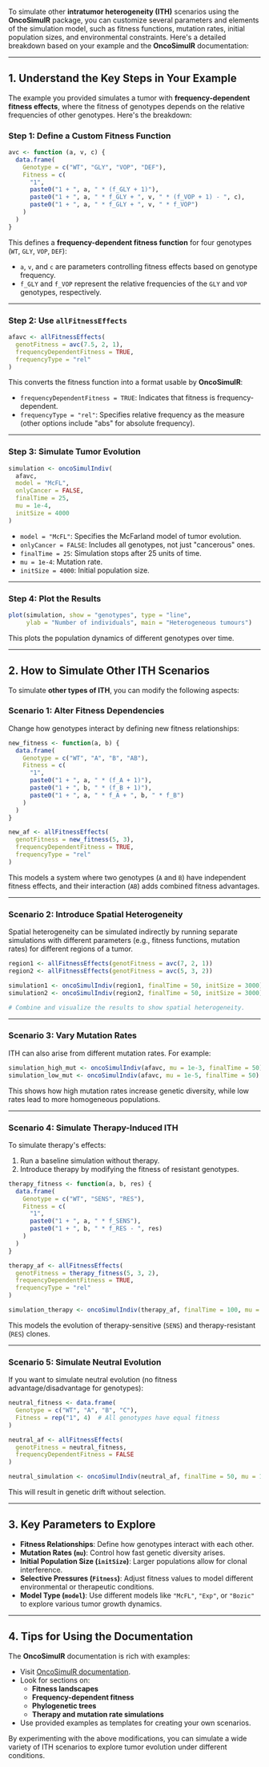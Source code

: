 To simulate other **intratumor heterogeneity (ITH)** scenarios using the **OncoSimulR** package, you can customize several parameters and elements of the simulation model, such as fitness functions, mutation rates, initial population sizes, and environmental constraints. Here's a detailed breakdown based on your example and the **OncoSimulR** documentation:

---

## 1. **Understand the Key Steps in Your Example**

The example you provided simulates a tumor with **frequency-dependent fitness effects**, where the fitness of genotypes depends on the relative frequencies of other genotypes. Here's the breakdown:

### Step 1: Define a Custom Fitness Function
```R
avc <- function (a, v, c) {
  data.frame(
    Genotype = c("WT", "GLY", "VOP", "DEF"),
    Fitness = c(
      "1",
      paste0("1 + ", a, " * (f_GLY + 1)"),
      paste0("1 + ", a, " * f_GLY + ", v, " * (f_VOP + 1) - ", c),
      paste0("1 + ", a, " * f_GLY + ", v, " * f_VOP")
    )
  )
}
```
This defines a **frequency-dependent fitness function** for four genotypes (`WT`, `GLY`, `VOP`, `DEF`):
- `a`, `v`, and `c` are parameters controlling fitness effects based on genotype frequency.
- `f_GLY` and `f_VOP` represent the relative frequencies of the `GLY` and `VOP` genotypes, respectively.

---

### Step 2: Use `allFitnessEffects`
```R
afavc <- allFitnessEffects(
  genotFitness = avc(7.5, 2, 1),
  frequencyDependentFitness = TRUE,
  frequencyType = "rel"
)
```
This converts the fitness function into a format usable by **OncoSimulR**:
- `frequencyDependentFitness = TRUE`: Indicates that fitness is frequency-dependent.
- `frequencyType = "rel"`: Specifies relative frequency as the measure (other options include "abs" for absolute frequency).

---

### Step 3: Simulate Tumor Evolution
```R
simulation <- oncoSimulIndiv(
  afavc,
  model = "McFL",
  onlyCancer = FALSE,
  finalTime = 25,
  mu = 1e-4,
  initSize = 4000
)
```
- `model = "McFL"`: Specifies the McFarland model of tumor evolution.
- `onlyCancer = FALSE`: Includes all genotypes, not just "cancerous" ones.
- `finalTime = 25`: Simulation stops after 25 units of time.
- `mu = 1e-4`: Mutation rate.
- `initSize = 4000`: Initial population size.

---

### Step 4: Plot the Results
```R
plot(simulation, show = "genotypes", type = "line",
     ylab = "Number of individuals", main = "Heterogeneous tumours")
```
This plots the population dynamics of different genotypes over time.

---

## 2. **How to Simulate Other ITH Scenarios**

To simulate **other types of ITH**, you can modify the following aspects:

### **Scenario 1: Alter Fitness Dependencies**
Change how genotypes interact by defining new fitness relationships:
```R
new_fitness <- function(a, b) {
  data.frame(
    Genotype = c("WT", "A", "B", "AB"),
    Fitness = c(
      "1",
      paste0("1 + ", a, " * (f_A + 1)"),
      paste0("1 + ", b, " * (f_B + 1)"),
      paste0("1 + ", a, " * f_A + ", b, " * f_B")
    )
  )
}

new_af <- allFitnessEffects(
  genotFitness = new_fitness(5, 3),
  frequencyDependentFitness = TRUE,
  frequencyType = "rel"
)
```
This models a system where two genotypes (`A` and `B`) have independent fitness effects, and their interaction (`AB`) adds combined fitness advantages.

---

### **Scenario 2: Introduce Spatial Heterogeneity**
Spatial heterogeneity can be simulated indirectly by running separate simulations with different parameters (e.g., fitness functions, mutation rates) for different regions of a tumor.

```R
region1 <- allFitnessEffects(genotFitness = avc(7, 2, 1))
region2 <- allFitnessEffects(genotFitness = avc(5, 3, 2))

simulation1 <- oncoSimulIndiv(region1, finalTime = 50, initSize = 3000)
simulation2 <- oncoSimulIndiv(region2, finalTime = 50, initSize = 3000)

# Combine and visualize the results to show spatial heterogeneity.
```

---

### **Scenario 3: Vary Mutation Rates**
ITH can also arise from different mutation rates. For example:
```R
simulation_high_mut <- oncoSimulIndiv(afavc, mu = 1e-3, finalTime = 50)
simulation_low_mut <- oncoSimulIndiv(afavc, mu = 1e-5, finalTime = 50)
```
This shows how high mutation rates increase genetic diversity, while low rates lead to more homogeneous populations.

---

### **Scenario 4: Simulate Therapy-Induced ITH**
To simulate therapy's effects:
1. Run a baseline simulation without therapy.
2. Introduce therapy by modifying the fitness of resistant genotypes.
```R
therapy_fitness <- function(a, b, res) {
  data.frame(
    Genotype = c("WT", "SENS", "RES"),
    Fitness = c(
      "1",
      paste0("1 + ", a, " * f_SENS"),
      paste0("1 + ", b, " * f_RES - ", res)
    )
  )
}

therapy_af <- allFitnessEffects(
  genotFitness = therapy_fitness(5, 3, 2),
  frequencyDependentFitness = TRUE,
  frequencyType = "rel"
)

simulation_therapy <- oncoSimulIndiv(therapy_af, finalTime = 100, mu = 1e-4)
```
This models the evolution of therapy-sensitive (`SENS`) and therapy-resistant (`RES`) clones.

---

### **Scenario 5: Simulate Neutral Evolution**
If you want to simulate neutral evolution (no fitness advantage/disadvantage for genotypes):
```R
neutral_fitness <- data.frame(
  Genotype = c("WT", "A", "B", "C"),
  Fitness = rep("1", 4)  # All genotypes have equal fitness
)

neutral_af <- allFitnessEffects(
  genotFitness = neutral_fitness,
  frequencyDependentFitness = FALSE
)

neutral_simulation <- oncoSimulIndiv(neutral_af, finalTime = 50, mu = 1e-4)
```
This will result in genetic drift without selection.

---

## 3. **Key Parameters to Explore**
- **Fitness Relationships**: Define how genotypes interact with each other.
- **Mutation Rates (`mu`)**: Control how fast genetic diversity arises.
- **Initial Population Size (`initSize`)**: Larger populations allow for clonal interference.
- **Selective Pressures (`Fitness`)**: Adjust fitness values to model different environmental or therapeutic conditions.
- **Model Type (`model`)**: Use different models like `"McFL"`, `"Exp"`, or `"Bozic"` to explore various tumor growth dynamics.

---

## 4. **Tips for Using the Documentation**
The **OncoSimulR** documentation is rich with examples:
- Visit [OncoSimulR documentation](https://rdiaz02.github.io/OncoSimul/OncoSimulR.html).
- Look for sections on:
  - **Fitness landscapes**
  - **Frequency-dependent fitness**
  - **Phylogenetic trees**
  - **Therapy and mutation rate simulations**
- Use provided examples as templates for creating your own scenarios.

By experimenting with the above modifications, you can simulate a wide variety of ITH scenarios to explore tumor evolution under different conditions.
